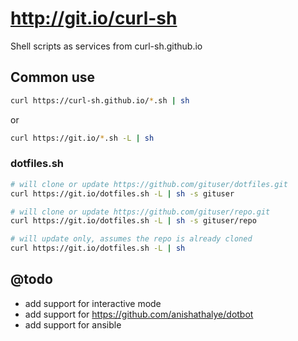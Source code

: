 # http://git.io/curl-sh

Shell scripts as services from curl-sh.github.io

## Common use
```sh
curl https://curl-sh.github.io/*.sh | sh
```
or

```sh
curl https://git.io/*.sh -L | sh
```

### dotfiles.sh
```sh
# will clone or update https://github.com/gituser/dotfiles.git
curl https://git.io/dotfiles.sh -L | sh -s gituser

# will clone or update https://github.com/gituser/repo.git
curl https://git.io/dotfiles.sh -L | sh -s gituser/repo

# will update only, assumes the repo is already cloned 
curl https://git.io/dotfiles.sh -L | sh
```

## @todo

 * add support for interactive mode
 * add support for https://github.com/anishathalye/dotbot
 * add support for ansible